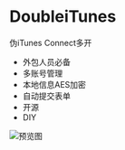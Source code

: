 # DoubleiTunes
伪iTunes Connect多开

- 外包人员必备
- 多账号管理
- 本地信息AES加密
- 自动提交表单
- 开源
- DIY


![预览图](https://github.com/CoderDwang/DoubleiTunes/blob/master/预览.gif)
